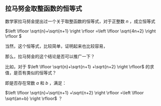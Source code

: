 ## 拉马努金取整函数的恒等式

数学家拉马努金提出过一个关于取整函数的恒等式，对于正整数 $n$ ，成立恒等式

$\left \lfloor \sqrt{n}+\sqrt{n+1} \right \rfloor =\left \lfloor \sqrt{4n+2} \right \rfloor $

当然，这个恒等式，比较简单，证明起来也比较容易，

那么，拉马努金的这个结论是否可以推广一下？

比如，对于 $\left \lfloor \sqrt{n}+\sqrt{n+1} +\sqrt{n+2} \right \rfloor$ 的求值，是否有类似的恒等式？

即是否存在常数 $a$ 和 $b$ ，满足：

$\left \lfloor \sqrt{n}+\sqrt{n+1} +\sqrt{n+2} \right \rfloor =\left \lfloor \sqrt{an+b} \right \rfloor$ ？
